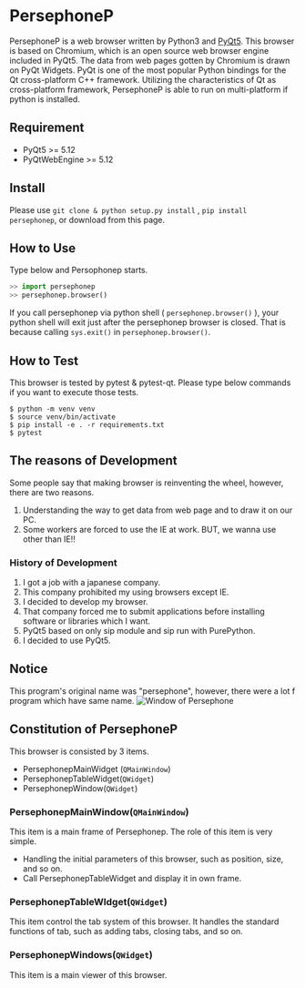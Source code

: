 
# PersephoneP

PersephoneP is a web browser written by Python3 and [PyQt5](https://www.riverbankcomputing.com/static/Docs/PyQt5/).
This browser is based on Chromium,
 which is an open source web browser engine included in PyQt5.
The data from web pages gotten by Chromium is drawn on PyQt Widgets.
PyQt is one of the most popular Python bindings for the Qt cross-platform C++ framework.
Utilizing the characteristics of Qt as cross-platform framework,
 PersephoneP is able to run on multi-platform if python is installed.

## Requirement

- PyQt5 >= 5.12
- PyQtWebEngine >= 5.12

## Install

Please use ```git clone & python setup.py install``` , ```pip install persephonep```,
 or download from this page.

## How to Use

Type below and Persophonep starts.

```python
>> import persephonep
>> persephonep.browser()
```

If you call persephonep via python shell ( ```persephonep.browser()``` ), your python shell will exit just after the persephonep browser is closed.
That is because calling ```sys.exit()``` in ```persephonep.browser()```.

## How to Test

This browser is tested by pytest & pytest-qt.
Please type below commands if you want to execute those tests.

```text
$ python -m venv venv
$ source venv/bin/activate
$ pip install -e . -r requirements.txt
$ pytest
```

## The reasons of Development

Some people say that making browser is reinventing the wheel,
 however, there are two reasons.

1. Understanding the way to get data from web page and to draw it on our PC.
1. Some workers are forced to use the IE at work. BUT,
 we wanna use other than IE!!

### History of Development

1. I got a job with a japanese company.
1. This company prohibited my using browsers except IE.
1. I decided to develop my browser.
1. That company forced me to submit applications before installing software or libraries which I want.
1. PyQt5 based on only sip module and sip run with PurePython.
1. I decided to use PyQt5.

## Notice

This program's original name was "persephone",
 however, there were a lot f program which have same name.
![Window of Persephone](https://github.com/montblanc18/persephonep/blob/master/img/window_of_persephonep.png "Window_of_Persephone")

## Constitution of PersephoneP

This browser is consisted by 3 items.

- PersephonepMainWidget (```QMainWindow```)
- PersephonepTableWidget(```QWidget```)
- PersephonepWindow(```QWidget```)

### PersephonepMainWindow(```QMainWindow```)

This item is a main frame of Persephonep.
The role of this item is very simple.

- Handling the initial parameters of this browser, such as position, size, and so on.
- Call PersephonepTableWidget and display it in own frame.

### PersephonepTableWIdget(```QWidget```)

This item control the tab system of this browser. It handles the standard functions of tab, such as adding tabs, closing tabs, and so on.

### PersephonepWindows(```QWidget```)

This item is a main viewer of this browser.